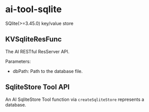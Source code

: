 # ai-tool-sqlite

SQlite(>=3.45.0) key/value store

## KVSqliteResFunc

The AI RESTful ResServer API.

Parameters:

* dbPath: Path to the database file.

## SqliteStore Tool API

An AI SqliteStore Tool function via `createSqliteStore` represents a database.

